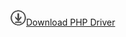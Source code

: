 ![Download](../ssdt/media/download.png)[Download PHP Driver](https://www.microsoft.com/download/details.aspx?id=20098)